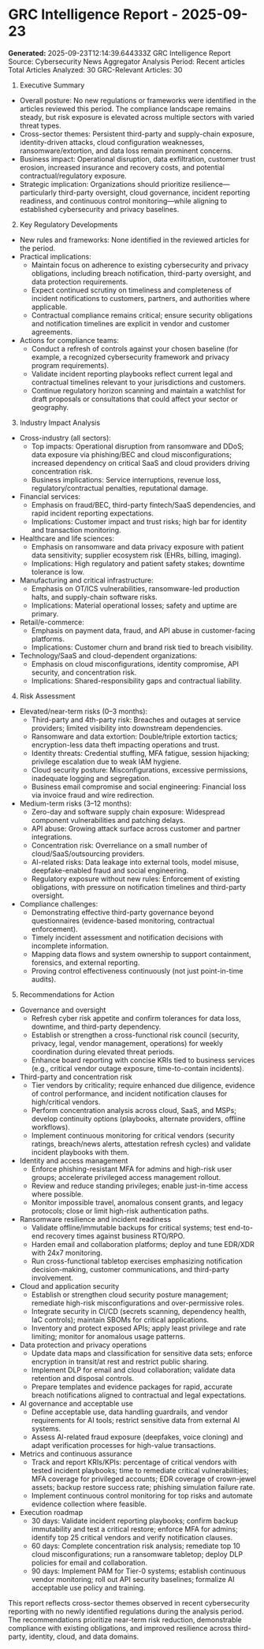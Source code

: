 # GRC Intelligence Report - 2025-09-23
**Generated:** 2025-09-23T12:14:39.644333Z
GRC Intelligence Report
Source: Cybersecurity News Aggregator
Analysis Period: Recent articles
Total Articles Analyzed: 30
GRC-Relevant Articles: 30

1) Executive Summary
- Overall posture: No new regulations or frameworks were identified in the articles reviewed this period. The compliance landscape remains steady, but risk exposure is elevated across multiple sectors with varied threat types.
- Cross-sector themes: Persistent third-party and supply-chain exposure, identity-driven attacks, cloud configuration weaknesses, ransomware/extortion, and data loss remain prominent concerns.
- Business impact: Operational disruption, data exfiltration, customer trust erosion, increased insurance and recovery costs, and potential contractual/regulatory exposure.
- Strategic implication: Organizations should prioritize resilience—particularly third-party oversight, cloud governance, incident reporting readiness, and continuous control monitoring—while aligning to established cybersecurity and privacy baselines.

2) Key Regulatory Developments
- New rules and frameworks: None identified in the reviewed articles for the period.
- Practical implications:
  - Maintain focus on adherence to existing cybersecurity and privacy obligations, including breach notification, third-party oversight, and data protection requirements.
  - Expect continued scrutiny on timeliness and completeness of incident notifications to customers, partners, and authorities where applicable.
  - Contractual compliance remains critical; ensure security obligations and notification timelines are explicit in vendor and customer agreements.
- Actions for compliance teams:
  - Conduct a refresh of controls against your chosen baseline (for example, a recognized cybersecurity framework and privacy program requirements).
  - Validate incident reporting playbooks reflect current legal and contractual timelines relevant to your jurisdictions and customers.
  - Continue regulatory horizon scanning and maintain a watchlist for draft proposals or consultations that could affect your sector or geography.

3) Industry Impact Analysis
- Cross-industry (all sectors):
  - Top impacts: Operational disruption from ransomware and DDoS; data exposure via phishing/BEC and cloud misconfigurations; increased dependency on critical SaaS and cloud providers driving concentration risk.
  - Business implications: Service interruptions, revenue loss, regulatory/contractual penalties, reputational damage.
- Financial services:
  - Emphasis on fraud/BEC, third-party fintech/SaaS dependencies, and rapid incident reporting expectations.
  - Implications: Customer impact and trust risks; high bar for identity and transaction monitoring.
- Healthcare and life sciences:
  - Emphasis on ransomware and data privacy exposure with patient data sensitivity; supplier ecosystem risk (EHRs, billing, imaging).
  - Implications: High regulatory and patient safety stakes; downtime tolerance is low.
- Manufacturing and critical infrastructure:
  - Emphasis on OT/ICS vulnerabilities, ransomware-led production halts, and supply-chain software risks.
  - Implications: Material operational losses; safety and uptime are primary.
- Retail/e-commerce:
  - Emphasis on payment data, fraud, and API abuse in customer-facing platforms.
  - Implications: Customer churn and brand risk tied to breach visibility.
- Technology/SaaS and cloud-dependent organizations:
  - Emphasis on cloud misconfigurations, identity compromise, API security, and concentration risk.
  - Implications: Shared-responsibility gaps and contractual liability.

4) Risk Assessment
- Elevated/near-term risks (0–3 months):
  - Third-party and 4th-party risk: Breaches and outages at service providers; limited visibility into downstream dependencies.
  - Ransomware and data extortion: Double/triple extortion tactics; encryption-less data theft impacting operations and trust.
  - Identity threats: Credential stuffing, MFA fatigue, session hijacking; privilege escalation due to weak IAM hygiene.
  - Cloud security posture: Misconfigurations, excessive permissions, inadequate logging and segregation.
  - Business email compromise and social engineering: Financial loss via invoice fraud and wire redirection.
- Medium-term risks (3–12 months):
  - Zero-day and software supply chain exposure: Widespread component vulnerabilities and patching delays.
  - API abuse: Growing attack surface across customer and partner integrations.
  - Concentration risk: Overreliance on a small number of cloud/SaaS/outsourcing providers.
  - AI-related risks: Data leakage into external tools, model misuse, deepfake-enabled fraud and social engineering.
  - Regulatory exposure without new rules: Enforcement of existing obligations, with pressure on notification timelines and third-party oversight.
- Compliance challenges:
  - Demonstrating effective third-party governance beyond questionnaires (evidence-based monitoring, contractual enforcement).
  - Timely incident assessment and notification decisions with incomplete information.
  - Mapping data flows and system ownership to support containment, forensics, and external reporting.
  - Proving control effectiveness continuously (not just point-in-time audits).

5) Recommendations for Action
- Governance and oversight
  - Refresh cyber risk appetite and confirm tolerances for data loss, downtime, and third-party dependency.
  - Establish or strengthen a cross-functional risk council (security, privacy, legal, vendor management, operations) for weekly coordination during elevated threat periods.
  - Enhance board reporting with concise KRIs tied to business services (e.g., critical vendor outage exposure, time-to-contain incidents).
- Third-party and concentration risk
  - Tier vendors by criticality; require enhanced due diligence, evidence of control performance, and incident notification clauses for high/critical vendors.
  - Perform concentration analysis across cloud, SaaS, and MSPs; develop continuity options (playbooks, alternate providers, offline workflows).
  - Implement continuous monitoring for critical vendors (security ratings, breach/news alerts, attestation refresh cycles) and validate incident playbooks with them.
- Identity and access management
  - Enforce phishing-resistant MFA for admins and high-risk user groups; accelerate privileged access management rollout.
  - Review and reduce standing privileges; enable just-in-time access where possible.
  - Monitor impossible travel, anomalous consent grants, and legacy protocols; close or limit high-risk authentication paths.
- Ransomware resilience and incident readiness
  - Validate offline/immutable backups for critical systems; test end-to-end recovery times against business RTO/RPO.
  - Harden email and collaboration platforms; deploy and tune EDR/XDR with 24x7 monitoring.
  - Run cross-functional tabletop exercises emphasizing notification decision-making, customer communications, and third-party involvement.
- Cloud and application security
  - Establish or strengthen cloud security posture management; remediate high-risk misconfigurations and over-permissive roles.
  - Integrate security in CI/CD (secrets scanning, dependency health, IaC controls); maintain SBOMs for critical applications.
  - Inventory and protect exposed APIs; apply least privilege and rate limiting; monitor for anomalous usage patterns.
- Data protection and privacy operations
  - Update data maps and classification for sensitive data sets; enforce encryption in transit/at rest and restrict public sharing.
  - Implement DLP for email and cloud collaboration; validate data retention and disposal controls.
  - Prepare templates and evidence packages for rapid, accurate breach notifications aligned to contractual and legal expectations.
- AI governance and acceptable use
  - Define acceptable use, data handling guardrails, and vendor requirements for AI tools; restrict sensitive data from external AI systems.
  - Assess AI-related fraud exposure (deepfakes, voice cloning) and adapt verification processes for high-value transactions.
- Metrics and continuous assurance
  - Track and report KRIs/KPIs: percentage of critical vendors with tested incident playbooks; time to remediate critical vulnerabilities; MFA coverage for privileged accounts; EDR coverage of crown-jewel assets; backup restore success rate; phishing simulation failure rate.
  - Implement continuous control monitoring for top risks and automate evidence collection where feasible.
- Execution roadmap
  - 30 days: Validate incident reporting playbooks; confirm backup immutability and test a critical restore; enforce MFA for admins; identify top 25 critical vendors and verify notification clauses.
  - 60 days: Complete concentration risk analysis; remediate top 10 cloud misconfigurations; run a ransomware tabletop; deploy DLP policies for email and collaboration.
  - 90 days: Implement PAM for Tier-0 systems; establish continuous vendor monitoring; roll out API security baselines; formalize AI acceptable use policy and training.

This report reflects cross-sector themes observed in recent cybersecurity reporting with no newly identified regulations during the analysis period. The recommendations prioritize near-term risk reduction, demonstrable compliance with existing obligations, and improved resilience across third-party, identity, cloud, and data domains.
